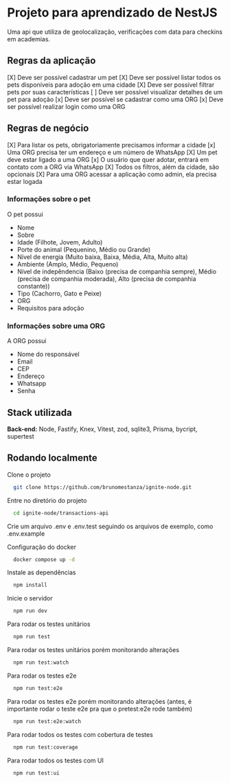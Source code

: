 # Projeto para aprendizado de NestJS

Uma api que utiliza de geolocalização, verificações com data para checkins em academias.

## Regras da aplicação

[X] Deve ser possível cadastrar um pet
[X] Deve ser possível listar todos os pets disponíveis para adoção em uma cidade
[X] Deve ser possível filtrar pets por suas características
[ ] Deve ser possível visualizar detalhes de um pet para adoção
[x] Deve ser possível se cadastrar como uma ORG
[x] Deve ser possível realizar login como uma ORG

## Regras de negócio

[X] Para listar os pets, obrigatoriamente precisamos informar a cidade
[x] Uma ORG precisa ter um endereço e um número de WhatsApp
[X] Um pet deve estar ligado a uma ORG
[x] O usuário que quer adotar, entrará em contato com a ORG via WhatsApp
[X] Todos os filtros, além da cidade, são opcionais
[X] Para uma ORG acessar a aplicação como admin, ela precisa estar logada

### Informações sobre o pet
O pet possui
- Nome
- Sobre
- Idade (Filhote, Jovem, Adulto)
- Porte do animal (Pequenino, Médio ou Grande)
- Nível de energia (Muito baixa, Baixa, Média, Alta, Muito alta)
- Ambiente (Amplo, Médio, Pequeno)
- Nível de indepêndencia (Baixo (precisa de companhia sempre), Médio (precisa de companhia moderada), Alto (precisa de companhia constante))
- Tipo (Cachorro, Gato e Peixe)
- ORG
- Requisitos para adoção

### Informações sobre uma ORG
A ORG possui
- Nome do responsável
- Email
- CEP
- Endereço
- Whatsapp
- Senha

## Stack utilizada

**Back-end:** Node, Fastify, Knex, Vitest, zod, sqlite3, Prisma, bycript, supertest


## Rodando localmente

Clone o projeto

```bash
  git clone https://github.com/brunomestanza/ignite-node.git
```

Entre no diretório do projeto

```bash
  cd ignite-node/transactions-api
```

Crie um arquivo .env e .env.test seguindo os arquivos de exemplo, como .env.example

Configuração do docker

```bash
  docker compose up -d
```

Instale as dependências

```bash
  npm install
```

Inicie o servidor

```bash
  npm run dev
```

Para rodar os testes unitários

```bash
  npm run test
```

Para rodar os testes unitários porém monitorando alterações

```bash
  npm run test:watch
```

Para rodar os testes e2e

```bash
  npm run test:e2e
```

Para rodar os testes e2e porém monitorando alterações (antes, é importante rodar o teste e2e pra que o pretest:e2e rode também)

```bash
  npm run test:e2e:watch
```

Para rodar todos os testes com cobertura de testes

```bash
  npm run test:coverage
```

Para rodar todos os testes com UI

```bash
  npm run test:ui
```

